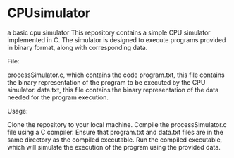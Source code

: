# CPUsimulator
a basic cpu simulator
This repository contains a simple CPU simulator implemented in C. The simulator is designed to execute programs provided in binary format, along with corresponding data.

File:

processSimulator.c, which contains the code
program.txt, this file contains the binary representation of the program to be executed by the CPU simulator.
data.txt, this file contains the binary representation of the data needed for the program execution.

Usage:

Clone the repository to your local machine.
Compile the processSimulator.c file using a C compiler.
Ensure that program.txt and data.txt files are in the same directory as the compiled executable.
Run the compiled executable, which will simulate the execution of the program using the provided data.
